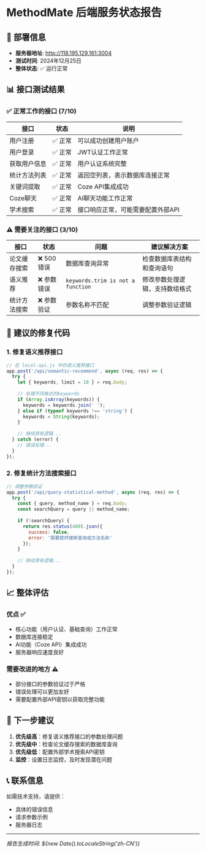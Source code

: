 # MethodMate 后端服务状态报告

## 🚀 部署信息
- **服务器地址**: http://118.195.129.161:3004
- **测试时间**: 2024年12月25日
- **整体状态**: ✅ 运行正常

## 📊 接口测试结果

### ✅ 正常工作的接口 (7/10)

| 接口 | 状态 | 说明 |
|------|------|------|
| 用户注册 | ✅ 正常 | 可以成功创建用户账户 |
| 用户登录 | ✅ 正常 | JWT认证工作正常 |
| 获取用户信息 | ✅ 正常 | 用户认证系统完整 |
| 统计方法列表 | ✅ 正常 | 返回空列表，表示数据库连接正常 |
| 关键词提取 | ✅ 正常 | Coze API集成成功 |
| Coze聊天 | ✅ 正常 | AI聊天功能工作正常 |
| 学术搜索 | ✅ 正常 | 接口响应正常，可能需要配置外部API |

### ⚠️ 需要关注的接口 (3/10)

| 接口 | 状态 | 问题 | 建议解决方案 |
|------|------|------|-------------|
| 论文缓存搜索 | ❌ 500错误 | 数据库查询异常 | 检查数据库表结构和查询语句 |
| 语义推荐 | ❌ 参数错误 | `keywords.trim is not a function` | 修改参数处理逻辑，支持数组格式 |
| 统计方法搜索 | ❌ 参数验证 | 参数名称不匹配 | 调整参数验证逻辑 |

## 🔧 建议的修复代码

### 1. 修复语义推荐接口
```javascript
// 在 local-api.js 中的语义推荐接口
app.post('/api/semantic-recommend', async (req, res) => {
  try {
    let { keywords, limit = 10 } = req.body;
    
    // 处理不同格式的keywords
    if (Array.isArray(keywords)) {
      keywords = keywords.join(' ');
    } else if (typeof keywords !== 'string') {
      keywords = String(keywords);
    }
    
    // 继续原有逻辑...
  } catch (error) {
    // 错误处理...
  }
});
```

### 2. 修复统计方法搜索接口
```javascript
// 调整参数验证
app.post('/api/query-statistical-method', async (req, res) => {
  try {
    const { query, method_name } = req.body;
    const searchQuery = query || method_name;
    
    if (!searchQuery) {
      return res.status(400).json({
        success: false,
        error: '需要提供搜索查询或方法名称'
      });
    }
    
    // 继续原有逻辑...
  }
});
```

## 📈 整体评估

### 优点 ✅
- 核心功能（用户认证、基础查询）工作正常
- 数据库连接稳定
- AI功能（Coze API）集成成功
- 服务器响应速度良好

### 需要改进的地方 ⚠️
- 部分接口的参数验证过于严格
- 错误处理可以更加友好
- 需要配置外部API密钥以获取完整功能

## 🚀 下一步建议

1. **优先级高**：修复语义推荐接口的参数处理问题
2. **优先级中**：检查论文缓存搜索的数据库查询
3. **优先级低**：配置外部学术搜索API密钥
4. **监控**：设置日志监控，及时发现潜在问题

## 📞 联系信息
如需技术支持，请提供：
- 具体的错误信息
- 请求参数示例
- 服务器日志

---
*报告生成时间: ${new Date().toLocaleString('zh-CN')}* 